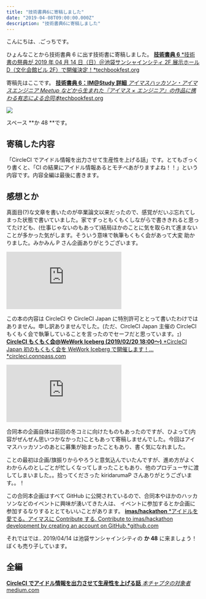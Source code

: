 ```yaml
---
title: "技術書典6に寄稿しました"
date: "2019-04-08T09:00:00.000Z"
description: "技術書典6に寄稿しました"
---
```


こんにちは、.ごっちです。

ひょんなことから技術書典 6 に出す技術書に寄稿しました。
[**技術書典 6**
*技術書の祭典が 2019 年 04 月 14 日（日）＠池袋サンシャインシティ 2F 展示ホール D（文化会館ビル 2F）で開催決定！*techbookfest.org](https://techbookfest.org/event/tbf06)

寄稿先はここです。
[**技術書典 6：IM@Study 詳細**
*アイマスハッカソン・アイマスエンジニア Meetup などから生まれた『アイマス × エンジニア』の作品に携わる有志による合同本*techbookfest.org](https://techbookfest.org/event/tbf06/circle/54670006)

![](https://cdn-images-1.medium.com/max/2692/1*KoD3lNPy7dC3da0gVA2bSg.jpeg)

スペース **か 48 **です。

## 寄稿した内容

「CircleCI でアイドル情報を出力させて生産性を上げる話」です。とてもざっくり書くと、「CI の結果にアイドル情報あるとモチベあがりますよね！！」という内容です。内容全編は最後に書きます。

## 感想とか

真面目(?)な文章を書いたのが卒業論文以来だったので、感覚がだいぶ忘れてしまった状態で書いていました。家でずっともくもくしながらで書ききれると思ってたけども、(仕事じゃないのもあって)結局ほかのことに気を取られて進まないことが多かった気がします。そういう意味で執筆もくもく会があって大変 助かりました。みかみん P さん企画ありがとうございます。

<iframe src="https://medium.com/media/90f645a86edb7d2bd6b0f0fde7c49870" frameborder=0></iframe>

この本の内容は CircleCI や CircleCI Japan に特別許可ととって書いたわけではありません。申し訳ありませんでした。(ただ、CircleCI Japan 主催の CircleCI もくもく会で執筆していることを言ったのでセーフだと思っています。ｪ)
[**CircleCI もくもく会@WeWork Iceberg (2019/02/20 18:00〜)**
*CircleCI Japan 初のもくもく会を WeWork Iceberg で開催します！…*circleci.connpass.com](https://circleci.connpass.com/event/119007/)

<iframe src="https://medium.com/media/272761299f626c020ef3365ceea933a0" frameborder=0></iframe>

合同本の企画自体は前回の冬コミに向けたものもあったのですが、ひよって(内容がぜんぜん思いつかなかった)こともあって寄稿しませんでした。今回はアイマスハッカソンのあとに募集が始まったこともあり、書く気になれました。

ことの最初は企画/旗振りからやろうと意気込んでいたんですが、進め方がよくわからんのとしごとが忙しくなってしまったこともあり、他のプロデューサに渡してしまいました。。拾ってくださった kiridarumaP さんありがとうございます。。！

この合同本企画はすべて GitHub に公開されているので、合同本やほかのハッカソンなどのイベントに興味が湧いてきた人は、 イベントに参加するとか企画に参加するなりするととてもいいことがあります。
[**imas/hackathon**
*アイドルを愛でる。アイマスに Contribute する. Contribute to imas/hackathon development by creating an account on GitHub.*github.com](https://github.com/imas/hackathon)

それではでは.. 2019/04/14 は池袋サンシャインシティの **か 48** に来ましょう！ぼくも売り子しています。

## 全編

[**CircleCI でアイドル情報を出力させて生産性を上げる話**
*本チャプタの対象者*medium.com](https://medium.com/@gggooottto/circleci%E3%81%A7%E3%82%A2%E3%82%A4%E3%83%89%E3%83%AB%E6%83%85%E5%A0%B1%E3%82%92%E5%87%BA%E5%8A%9B%E3%81%95%E3%81%9B%E3%81%A6%E7%94%9F%E7%94%A3%E6%80%A7%E3%82%92%E4%B8%8A%E3%81%92%E3%82%8B%E8%A9%B1-4ee25ffc70a6)
